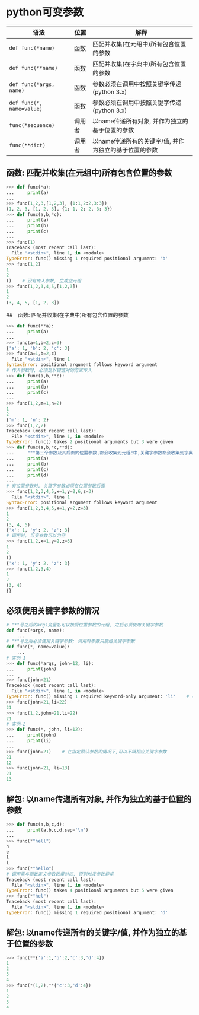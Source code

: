 # python可变参数

| 语法                  | 位置   | 解释                                                  |
| --------------------- | ------ | ----------------------------------------------------- |
| `def func(*name)` | 函数 | 匹配并收集(在元组中)所有包含位置的参数 |
| `def func(**name)` | 函数 | 匹配并收集(在字典中)所有包含位置的参数 |
| `def func(*args, name)` | 函数 | 参数必须在调用中按照关键字传递(python 3.x) |
| `def func(*, name=value)` | 函数 | 参数必须在调用中按照关键字传递(python 3.x) |
| `func(*sequence)` | 调用者 | 以name传递所有对象, 并作为独立的基于位置的参数        |
| `func(**dict)`    | 调用者 | 以name传递所有的关键字/值, 并作为独立的基于位置的参数 |

## 函数: 匹配并收集(在元组中)所有包含位置的参数

```python
>>> def func(*a):
...     print(a)
... 
>>> func(1,2,3,[1,2,3], {1:1,2:2,3:3})
(1, 2, 3, [1, 2, 3], {1: 1, 2: 2, 3: 3})
>>> def func(a,b,*c):
...     print(a)
...     print(b)
...     print(c)
... 
>>> func(1)
Traceback (most recent call last):
  File "<stdin>", line 1, in <module>
TypeError: func() missing 1 required positional argument: 'b'
>>> func(1,2)
1
2
()    # 没有传入参数, 生成空元组
>>> func(1,2,3,4,5,[1,2,3])
1
2
(3, 4, 5, [1, 2, 3])
```



##　函数: 匹配并收集(在字典中)所有包含位置的参数

```python
>>> def func(**a):
...     print(a)
... 
>>> func(a=1,b=2,c=3)
{'a': 1, 'b': 2, 'c': 3}
>>> func(a=1,b=2,c)
  File "<stdin>", line 1
SyntaxError: positional argument follows keyword argument
# 传入参数时, 必须是以键值对的方式传入
>>> def func(a,b,**c):
...     print(a)
...     print(b)
...     print(c)
... 
>>> func(1,2,m=1,n=2)
1
2
{'m': 1, 'n': 2}
>>> func(1,2,2)
Traceback (most recent call last):
  File "<stdin>", line 1, in <module>
TypeError: func() takes 2 positional arguments but 3 were given
>>> def func(a,b,*c,**d):
...     """第三个参数及其后面的位置参数,都会收集到元组c中,关键字参数都会收集到字典d中"""
...     print(a)
...     print(b)
...     print(c)
...     print(d)
... 
# 有位置参数时, 关键字参数必须在位置参数后面
>>> func(1,2,3,4,5,x=1,y=2,6,z=3)
  File "<stdin>", line 1
SyntaxError: positional argument follows keyword argument
>>> func(1,2,3,4,5,x=1,y=2,z=3)
1
2
(3, 4, 5)
{'x': 1, 'y': 2, 'z': 3}
# 调用时, 可变参数可以为空
>>> func(1,2,x=1,y=2,z=3)
1
2
()
{'x': 1, 'y': 2, 'z': 3}
>>> func(1,2,3,4)
1
2
(3, 4)
{}
```

## 必须使用关键字参数的情况

```python
# "*"号之后的args变量名可以接受位置参数的元组, 之后必须使用关键字参数
def func(*args, name):
    ...
# "*"号之后必须使用关键字参数; 调用时参数只能给关键字参数
def func(*, name=value):
    ...
# 实例-1
>>> def func(*args, john=12, li):
...     print(john)
... 
>>> func(john=21)
Traceback (most recent call last):
  File "<stdin>", line 1, in <module>
TypeError: func() missing 1 required keyword-only argument: 'li'    # 必须有相应关键字参数
>>> func(john=21,li=22)
21
>>> func(1,2,john=21,li=22)
21
# 实例-2
>>> def func(*, john, li=12):
...     print(john)
...     print(li)
... 
>>> func(john=21)    # 在指定默认参数的情况下,可以不填相应关键字参数
21
12
>>> func(john=21, li=13)
21
13
```

## 解包: 以name传递所有对象, 并作为独立的基于位置的参数

```python
>>> def func(a,b,c,d):
...     print(a,b,c,d,sep='\n')
... 
>>> func(*"hell")
h
e
l
l
>>> func(*"hello")
# 调用需与函数定义参数数量对应, 否则触发参数异常
Traceback (most recent call last):
  File "<stdin>", line 1, in <module>
TypeError: func() takes 4 positional arguments but 5 were given
>>> func(*"hel")
Traceback (most recent call last):
  File "<stdin>", line 1, in <module>
TypeError: func() missing 1 required positional argument: 'd'
```

## 解包: 以name传递所有的关键字/值, 并作为独立的基于位置的参数 

```python
>>> func(**{'a':1,'b':2,'c':3,'d':4})
1
2
3
4
>>> func(*(1,2),**{'c':3,'d':4})
1
2
3
4
```


